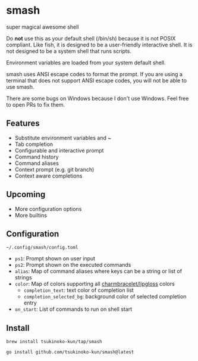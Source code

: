 # smash

super magical awesome shell

Do **not** use this as your default shell (/bin/sh) because it is not POSIX compliant. Like fish, it is designed to be a user-friendly interactive shell. It is not designed to be a system shell that runs scripts.

Environment variables are loaded from your system default shell.

smash uses ANSI escape codes to format the prompt. If you are using a terminal that does not support ANSI escape codes, you will not be able to use smash.

There are some bugs on Windows because I don't use Windows. Feel free to open PRs to fix them.

## Features

-   Substitute environment variables and ~
-   Tab completion
-   Configurable and interactive prompt
-   Command history
-   Command aliases
-   Context prompt (e.g. git branch)
-   Context aware completions

## Upcoming

-   More configuration options
-   More builtins

## Configuration

`~/.config/smash/config.toml`

-   `ps1`: Prompt shown on user input
-   `ps2`: Prompt shown on the executed commands
-   `alias`: Map of command aliases where keys can be a string or list of strings
-   `color`: Map of colors supporting all [charmbracelet/lipgloss](https://github.com/charmbracelet/lipgloss) colors
    -   `completion_text`: text color of completion list
    -   `completion_selected_bg`: background color of selected completion entry
-   `on_start`: List of commands to run on shell start

## Install

```shell
brew install tsukinoko-kun/tap/smash
```

```shell
go install github.com/tsukinoko-kun/smash@latest
```
